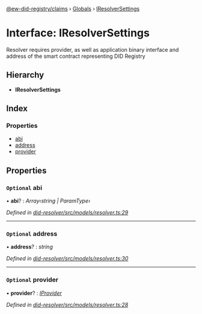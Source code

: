[@ew-did-registry/claims](../README.md) › [Globals](../globals.md) › [IResolverSettings](iresolversettings.md)

# Interface: IResolverSettings

Resolver requires provider, as well as application binary interface and
address of the smart contract representing DID Registry

## Hierarchy

* **IResolverSettings**

## Index

### Properties

* [abi](iresolversettings.md#optional-abi)
* [address](iresolversettings.md#optional-address)
* [provider](iresolversettings.md#optional-provider)

## Properties

### `Optional` abi

• **abi**? : *Array‹string | ParamType›*

*Defined in [did-resolver/src/models/resolver.ts:29](https://github.com/energywebfoundation/ew-did-registry/blob/44f0f6f/packages/did-resolver/src/models/resolver.ts#L29)*

___

### `Optional` address

• **address**? : *string*

*Defined in [did-resolver/src/models/resolver.ts:30](https://github.com/energywebfoundation/ew-did-registry/blob/44f0f6f/packages/did-resolver/src/models/resolver.ts#L30)*

___

### `Optional` provider

• **provider**? : *[IProvider](iprovider.md)*

*Defined in [did-resolver/src/models/resolver.ts:28](https://github.com/energywebfoundation/ew-did-registry/blob/44f0f6f/packages/did-resolver/src/models/resolver.ts#L28)*
